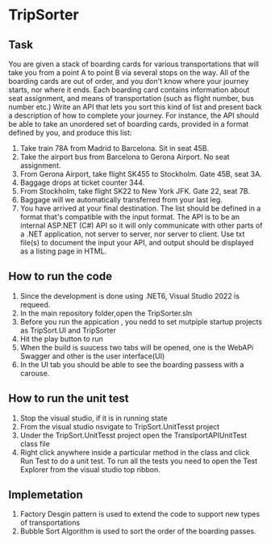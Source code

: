 # TripSorter

## Task
You are given a stack of boarding cards for various transportations that will take you from a point A to point B via several stops on the way. All of the boarding cards are out of order, and you don't know where your journey starts, nor where it ends. Each boarding card contains information about seat assignment, and means of transportation (such as flight number, bus number etc.) Write an API that lets you sort this kind of list and present back a description of how to complete your journey. For instance, the API should be able to take an unordered set of boarding cards, provided in a format defined by you, and produce this list:
1. Take train 78A from Madrid to Barcelona. Sit in seat 45B.
2. Take the airport bus from Barcelona to Gerona Airport. No seat assignment.
3. From Gerona Airport, take flight SK455 to Stockholm. Gate 45B, seat 3A.
4. Baggage drops at ticket counter 344.
5. From Stockholm, take flight SK22 to New York JFK. Gate 22, seat 7B.
6. Baggage will we automatically transferred from your last leg.
7. You have arrived at your final destination.
The list should be defined in a format that's compatible with the input format. The API is to be an internal ASP.NET (C#) API so it will only communicate with other parts of a .NET application, not server to server, nor server to client. Use txt file(s) to document the input your API, and output should be displayed as a listing page in HTML.

## How to run the code
1. Since the development is done using .NET6, Visual Studio 2022 is requeed.
2. In the main repository folder,open the TripSorter.sln
3. Before you run the appication , you nedd to set mutpiple startup projects as TripSort.UI and TripSorter
4. Hit the play button to run
5. When the build is suucess two tabs will be opened, one is the WebAPi Swagger and other is the user interface(UI)
6. In the UI tab you should be able to see the boarding passess with a carouse.

## How to run the unit test
1. Stop the visual studio, if it is in running state 
2. From the visual studio nsvigate to TripSort.UnitTesst project
3. Under the TripSort.UnitTesst project open the TranslportAPIUnitTest class file
4. Right click anywhere inside a particular method in the class and click Run Test to do a unit test. To run all the tests you need to open the Test Explorer from the visual studio top ribbon.

## Implemetation
1. Factory Desgin pattern is used to extend the code to support new types of transportations 
2. Bubble Sort Algorithm is used to sort the order of the boarding passes.
